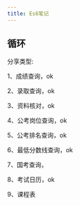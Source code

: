```yaml
---
title: Es6笔记
---
```


## 循环

分享类型:

1、成绩查询，ok

2、录取查询，ok

3、资料核对，ok

4、公考岗位查询，ok

5、公考排名查询，ok

6、最低分数线查询，ok

7、国考查询，

8、考试日历，ok

9、课程表

